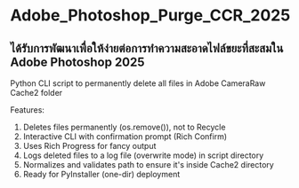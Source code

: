 # Adobe_Photoshop_Purge_CCR_2025
ได้รับการพัฒนาเพื่อให้ง่ายต่อการทำความสะอาดไฟล์ขยะที่สะสมใน Adobe Photoshop 2025
----------
Python CLI script to permanently delete all files in Adobe CameraRaw Cache2 folder

Features:
1. Deletes files permanently (os.remove()), not to Recycle
2. Interactive CLI with confirmation prompt (Rich Confirm)
3. Uses Rich Progress for fancy output
4. Logs deleted files to a log file (overwrite mode) in script directory
5. Normalizes and validates path to ensure it's inside Cache2 directory
6. Ready for PyInstaller (one-dir) deployment
